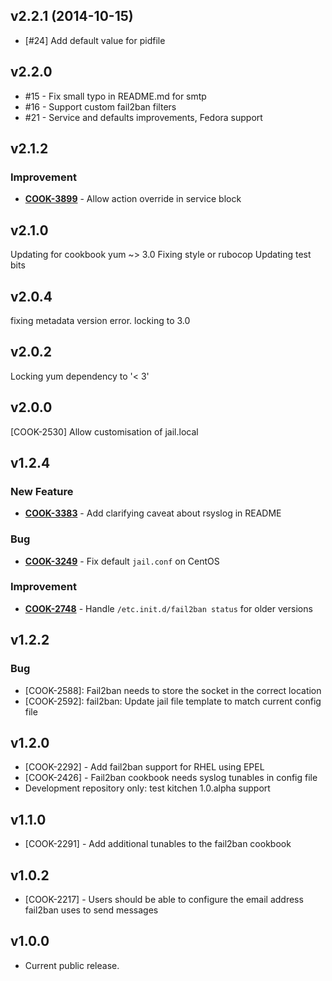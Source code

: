 v2.2.1 (2014-10-15)
-------------------
- [#24] Add default value for pidfile

v2.2.0
------
- #15 - Fix small typo in README.md for smtp
- #16 - Support custom fail2ban filters
- #21 - Service and defaults improvements, Fedora support

v2.1.2
------
### Improvement
- **[COOK-3899](https://tickets.opscode.com/browse/COOK-3899)** - Allow action override in service block


v2.1.0
------
Updating for cookbook yum ~> 3.0
Fixing style or rubocop
Updating test bits


v2.0.4
------
fixing metadata version error. locking to 3.0


v2.0.2
------
Locking yum dependency to '< 3'


v2.0.0
------
[COOK-2530] Allow customisation of jail.local


v1.2.4
------
### New Feature
- **[COOK-3383](https://tickets.opscode.com/browse/COOK-3383)** - Add clarifying caveat about rsyslog in README

### Bug
- **[COOK-3249](https://tickets.opscode.com/browse/COOK-3249)** - Fix default `jail.conf` on CentOS

### Improvement
- **[COOK-2748](https://tickets.opscode.com/browse/COOK-2748)** - Handle `/etc.init.d/fail2ban status` for older versions

v1.2.2
------
### Bug

- [COOK-2588]: Fail2ban needs to store the socket in the correct location
- [COOK-2592]: fail2ban: Update jail file template to match current config file

v1.2.0
------
- [COOK-2292] - Add fail2ban support for RHEL using EPEL
- [COOK-2426] - Fail2ban cookbook needs syslog tunables in config file
- Development repository only: test kitchen 1.0.alpha support

v1.1.0
------
- [COOK-2291] - Add additional tunables to the fail2ban cookbook

v1.0.2
------
- [COOK-2217] - Users should be able to configure the email address fail2ban uses to send messages

v1.0.0
------
- Current public release.
